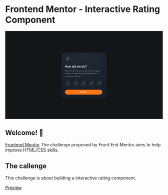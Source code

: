 # Frontend Mentor - Interactive Rating Component

![Design preview for the Results summary component coding challenge](./assets/design/desktop-design.jpg)

## Welcome! 👋

[Frontend Mentor](https://www.frontendmentor.io/profile/daniloSilverio) The challenge proposed by Front End Mentor aims to help improve HTML/CSS skills.


## The callenge

This challenge is about building a interactive rating component.

<a href="" target="_blank">Preview</a>
